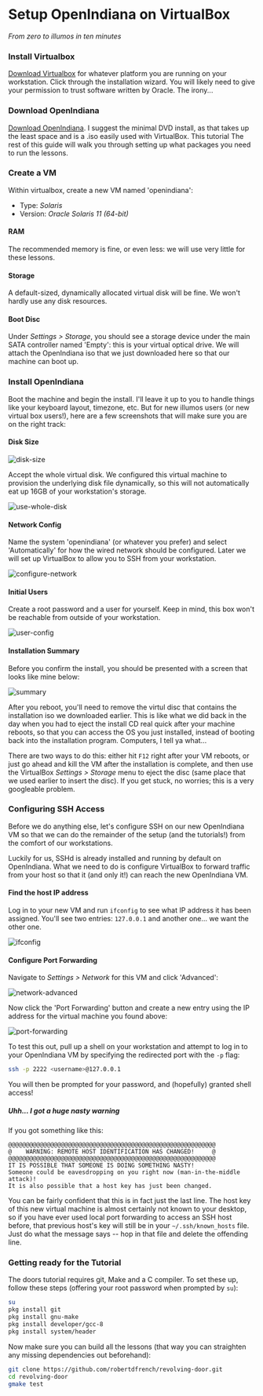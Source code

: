 # Setup OpenIndiana on VirtualBox
*From zero to illumos in ten minutes*

### Install Virtualbox
[Download Virtualbox](https://www.virtualbox.org/wiki/Downloads) for whatever
platform you are running on your workstation. Click through the installation
wizard. You will likely need to give your permission to trust software written
by Oracle. The irony...

### Download OpenIndiana
[Download OpenIndiana](https://www.openindiana.org/download/). I suggest the
minimal DVD install, as that takes up the least space and is a .iso easily used 
with VirtualBox. This tutorial The rest of this guide will walk you through 
setting up what packages you need to run the lessons.

### Create a VM
Within virtualbox, create a new VM named 'openindiana':

* Type: *Solaris*
* Version: *Oracle Solaris 11 (64-bit)*

#### RAM
The recommended memory is fine, or even less: we will use very little for these
lessons.

#### Storage
A default-sized, dynamically allocated virtual disk will be fine. We won't
hardly use any disk resources.

#### Boot Disc
Under *Settings > Storage*, you should see a storage device under the main SATA
controller named 'Empty': this is your virtual optical drive. We will attach the
OpenIndiana iso that we just downloaded here so that our machine can boot up.

### Install OpenIndiana
Boot the machine and begin the install. I'll leave it up to you to handle things
like your keyboard layout, timezone, etc. But for new illumos users (or new
virtual box users!), here are a few screenshots that will make sure you are on
the right track:

#### Disk Size
![disk-size](disk-size.png)

Accept the whole virtual disk. We configured this virtual machine to provision
the underlying disk file dynamically, so this will not automatically eat up 16GB
of your workstation's storage.

![use-whole-disk](use-whole-disk.png)

#### Network Config
Name the system 'openindiana' (or whatever you prefer) and select 'Automatically'
for how the wired network should be configured. Later we will set up VirtualBox
to allow you to SSH from your workstation.

![configure-network](configure-network.png)

#### Initial Users
Create a root password and a user for yourself. Keep in mind, this box won't be
reachable from outside of your workstation.

![user-config](user-config.png)

#### Installation Summary
Before you confirm the install, you should be presented with a screen that looks
like mine below:

![summary](summary.png)

After you reboot, you'll need to remove the virtul disc that contains the
installation iso we downloaded earlier. This is like what we did back in the day
when you had to eject the install CD real quick after your machine reboots, so
that you can access the OS you just installed, instead of booting back into the
installation program. Computers, I tell ya what...

There are two ways to do this: either hit `F12` right after your VM reboots, or
just go ahead and kill the VM after the installation is complete, and then use
the VirtualBox *Settings > Storage* menu to eject the disc (same place that we
used earlier to insert the disc). If you get stuck, no worries; this is a very
googleable problem.

### Configuring SSH Access
Before we do anything else, let's configure SSH on our new OpenIndiana VM so
that we can do the remainder of the setup (and the tutorials!) from the comfort
of our workstations.

Luckily for us, SSHd is already installed and running by default on OpenIndiana.
What we need to do is configure VirtualBox to forward traffic from your host so
that it (and only it!) can reach the new OpenIndiana VM.

#### Find the host IP address
Log in to your new VM and run `ifconfig` to see what IP address it has been
assigned. You'll see two entries: `127.0.0.1` and another one... we want the
other one.

![ifconfig](ifconfig.png)

#### Configure Port Forwarding
Navigate to *Settings > Network* for this VM and click 'Advanced':

![network-advanced](network-advanced.png)

Now click the 'Port Forwarding' button and create a new entry using the IP
address for the virtual machine you found above:

![port-forwarding](port-forwarding.png)

To test this out, pull up a shell on your workstation and attempt to log in to
your OpenIndiana VM by specifying the redirected port with the `-p` flag:

```bash
ssh -p 2222 <username>@127.0.0.1
```

You will then be prompted for your password, and (hopefully) granted shell
access!

##### Uhh... I got a huge nasty warning
If you got something like this:

```
@@@@@@@@@@@@@@@@@@@@@@@@@@@@@@@@@@@@@@@@@@@@@@@@@@@@@@@@@@@
@    WARNING: REMOTE HOST IDENTIFICATION HAS CHANGED!     @
@@@@@@@@@@@@@@@@@@@@@@@@@@@@@@@@@@@@@@@@@@@@@@@@@@@@@@@@@@@
IT IS POSSIBLE THAT SOMEONE IS DOING SOMETHING NASTY!
Someone could be eavesdropping on you right now (man-in-the-middle attack)!
It is also possible that a host key has just been changed.
```

You can be fairly confident that this is in fact just the last line. The host
key of this new virtual machine is almost certainly not known to your desktop,
so if you have ever used local port forwarding to access an SSH host before,
that previous host's key will still be in your `~/.ssh/known_hosts` file. Just
do what the message says -- hop in that file and delete the offending line.

### Getting ready for the Tutorial
The doors tutorial requires git, Make and a C compiler. To set these up, follow
these steps (offering your root password when prompted by `su`):

```bash
su
pkg install git
pkg install gnu-make
pkg install developer/gcc-8
pkg install system/header
```

Now make sure you can build all the lessons (that way you can straighten any
missing dependencies out beforehand):

```bash
git clone https://github.com/robertdfrench/revolving-door.git
cd revolving-door
gmake test
```
